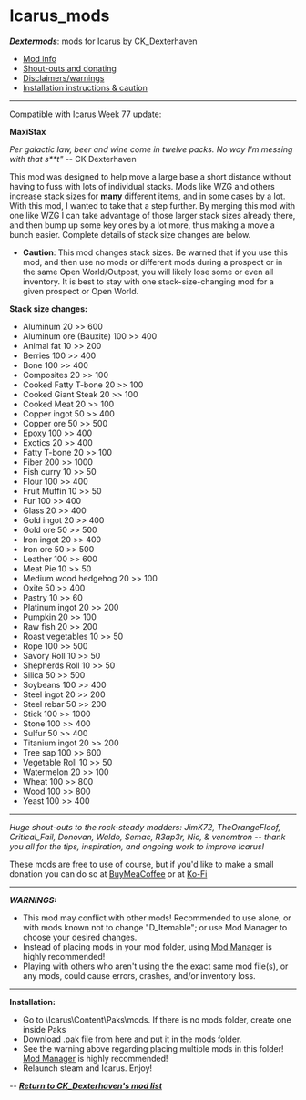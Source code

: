 # Icarus_mods
*__Dextermods__*: mods for Icarus by CK_Dexterhaven

* [Mod info](#mod)
* [Shout-outs and donating](#shouts)
* [Disclaimers/warnings](#warnings)
* [Installation instructions & caution](#install)

---

Compatible with Icarus Week 77 update:

<a name="mod">__MaxiStax__</a>

*Per galactic law, beer and wine come in twelve packs. No way I'm messing with that s**t"* -- CK Dexterhaven

This mod was designed to help move a large base a short distance without having to fuss with lots of individual stacks. Mods like WZG and others increase stack sizes for __many__ different items, and in some cases by a lot. With this mod, I wanted to take that a step further. By merging this mod with one like WZG I can take advantage of those larger stack sizes already there, and then bump up some key ones by a lot more, thus making a move a bunch easier. Complete details of stack size changes are below.

* __Caution__: This mod changes stack sizes. Be warned that if you use this mod, and then use no mods or different mods during a prospect or in the same Open World/Outpost, you will likely lose some or even all inventory. It is best to stay with one stack-size-changing mod for a given prospect or Open World.

__Stack size changes:__

* Aluminum 20 >> 600
* Aluminum ore (Bauxite) 100 >> 400
* Animal fat 10 >> 200
* Berries 100 >> 400
* Bone 100 >> 400
* Composites 20 >> 100
* Cooked Fatty T-bone 20 >> 100
* Cooked Giant Steak 20 >> 100
* Cooked Meat 20 >> 100
* Copper ingot 50 >> 400
* Copper ore 50 >> 500
* Epoxy 100 >> 400
* Exotics 20 >> 400
* Fatty T-bone 20 >> 100
* Fiber 200 >> 1000
* Fish curry 10 >> 50
* Flour 100 >> 400
* Fruit Muffin 10 >> 50
* Fur 100 >> 400
* Glass 20 >> 400
* Gold ingot 20 >> 400
* Gold ore 50 >> 500
* Iron ingot 20 >> 400
* Iron ore 50 >> 500
* Leather 100 >> 600
* Meat Pie 10 >> 50
* Medium wood hedgehog 20 >> 100
* Oxite 50 >> 400
* Pastry 10 >> 60
* Platinum ingot 20 >> 200
* Pumpkin 20 >> 100
* Raw fish 20 >> 200
* Roast vegetables 10 >> 50
* Rope 100 >> 500
* Savory Roll 10 >> 50
* Shepherds Roll 10 >> 50
* Silica 50 >> 500
* Soybeans 100 >> 400
* Steel ingot 20 >> 200
* Steel rebar 50 >> 200
* Stick 100 >> 1000
* Stone 100 >> 400
* Sulfur 50 >> 400
* Titanium ingot 20 >> 200
* Tree sap 100 >> 600
* Vegetable Roll 10 >> 50
* Watermelon 20 >> 100
* Wheat 100 >> 800
* Wood 100 >> 800
* Yeast 100 >> 400

---

<a name="shouts">*Huge shout-outs</a> to the rock-steady modders: JimK72, TheOrangeFloof, Critical_Fail, Donovan, Waldo, Semac, R3ap3r, Nic, & venomtron -- thank you all for the tips, inspiration, and ongoing work to improve Icarus!*

These mods are free to use of course, but if you'd like to make a small donation you can do so at [BuyMeaCoffee](https://www.buymeacoffee.com/ckdexterhaven) or at [Ko-Fi](https://ko-fi.com/ckdexterhaven)

---

<a name="warnings">*__WARNINGS:__*</a>

* This mod may conflict with other mods! Recommended to use alone, or with mods known not to change "D_Itemable"; or use Mod Manager to choose your desired changes.
* Instead of placing mods in your mod folder, using [Mod Manager](https://github.com/Jimk72/Icarus_Software) is highly recommended!
* Playing with others who aren't using the the exact same mod file(s), or any mods, could cause errors, crashes, and/or inventory loss.

---

<a name="install">__Installation:__</a>

* Go to \Icarus\Content\Paks\mods. If there is no mods folder, create one inside Paks
* Download .pak file from here and put it in the mods folder.
* See the warning above regarding placing multiple mods in this folder! [Mod Manager](https://github.com/Jimk72/Icarus_Software) is highly recommended! 
* Relaunch steam and Icarus. Enjoy!

-- [*__Return to CK_Dexterhaven's mod list__*](https://github.com/ckdextergames/Icarus_mods)